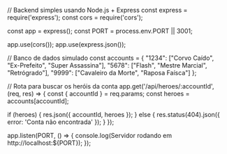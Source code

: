 // Backend simples usando Node.js + Express const express = require('express'); const cors = require('cors');

const app = express(); const PORT = process.env.PORT || 3001;

app.use(cors()); app.use(express.json());

// Banco de dados simulado const accounts = { "1234": ["Corvo Caído", "Ex-Prefeito", "Super Assassina"], "5678": ["Flash", "Mestre Marcial", "Retrógrado"], "9999": ["Cavaleiro da Morte", "Raposa Faísca"] };

// Rota para buscar os heróis da conta app.get('/api/heroes/:accountId', (req, res) => { const { accountId } = req.params; const heroes = accounts[accountId];

if (heroes) { res.json({ accountId, heroes }); } else { res.status(404).json({ error: 'Conta não encontrada' }); } });

app.listen(PORT, () => { console.log(Servidor rodando em http://localhost:${PORT}); });
